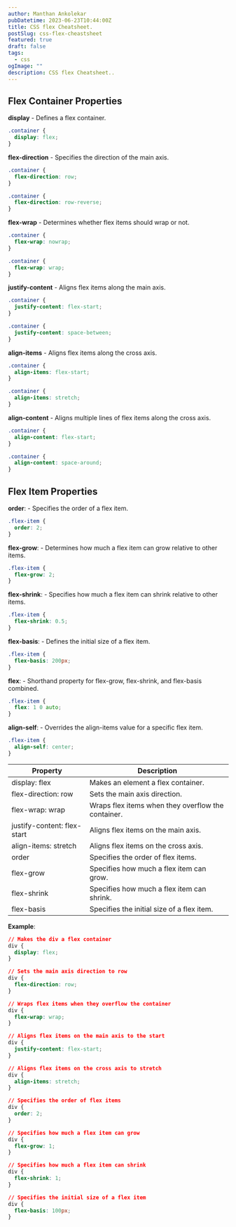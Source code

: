 ```yaml
---
author: Manthan Ankolekar
pubDatetime: 2023-06-23T10:44:00Z
title: CSS flex Cheatsheet.
postSlug: css-flex-cheastsheet
featured: true
draft: false
tags:
  - css
ogImage: ""
description: CSS flex Cheatsheet..
---
```


## Flex Container Properties

**display** - Defines a flex container.

```css
.container {
  display: flex;
}
```

**flex-direction** - Specifies the direction of the main axis.

```css
.container {
  flex-direction: row;
}

.container {
  flex-direction: row-reverse;
}
```

**flex-wrap** - Determines whether flex items should wrap or not.

```css
.container {
  flex-wrap: nowrap;
}

.container {
  flex-wrap: wrap;
}
```

**justify-content** - Aligns flex items along the main axis.

```css
.container {
  justify-content: flex-start;
}

.container {
  justify-content: space-between;
}
```

**align-items** - Aligns flex items along the cross axis.

```css
.container {
  align-items: flex-start;
}

.container {
  align-items: stretch;
}
```

**align-content** - Aligns multiple lines of flex items along the cross axis.

```css
.container {
  align-content: flex-start;
}

.container {
  align-content: space-around;
}
```

## Flex Item Properties

**order**: - Specifies the order of a flex item.

```css
.flex-item {
  order: 2;
}
```

**flex-grow**: - Determines how much a flex item can grow relative to other items.

```css
.flex-item {
  flex-grow: 2;
}
```

**flex-shrink**: - Specifies how much a flex item can shrink relative to other items.

```css
.flex-item {
  flex-shrink: 0.5;
}
```

**flex-basis**: - Defines the initial size of a flex item.

```css
.flex-item {
  flex-basis: 200px;
}
```

**flex**: - Shorthand property for flex-grow, flex-shrink, and flex-basis combined.

```css
.flex-item {
  flex: 1 0 auto;
}
```

**align-self**: - Overrides the align-items value for a specific flex item.

```css
.flex-item {
  align-self: center;
}
```

| Property                    | Description                                        |
| --------------------------- | -------------------------------------------------- |
| display: flex               | Makes an element a flex container.                 |
| flex-direction: row         | Sets the main axis direction.                      |
| flex-wrap: wrap             | Wraps flex items when they overflow the container. |
| justify-content: flex-start | Aligns flex items on the main axis.                |
| align-items: stretch        | Aligns flex items on the cross axis.               |
| order                       | Specifies the order of flex items.                 |
| flex-grow                   | Specifies how much a flex item can grow.           |
| flex-shrink                 | Specifies how much a flex item can shrink.         |
| flex-basis                  | Specifies the initial size of a flex item.         |

**Example**:

```css
// Makes the div a flex container
div {
  display: flex;
}

// Sets the main axis direction to row
div {
  flex-direction: row;
}

// Wraps flex items when they overflow the container
div {
  flex-wrap: wrap;
}

// Aligns flex items on the main axis to the start
div {
  justify-content: flex-start;
}

// Aligns flex items on the cross axis to stretch
div {
  align-items: stretch;
}

// Specifies the order of flex items
div {
  order: 2;
}

// Specifies how much a flex item can grow
div {
  flex-grow: 1;
}

// Specifies how much a flex item can shrink
div {
  flex-shrink: 1;
}

// Specifies the initial size of a flex item
div {
  flex-basis: 100px;
}
```
